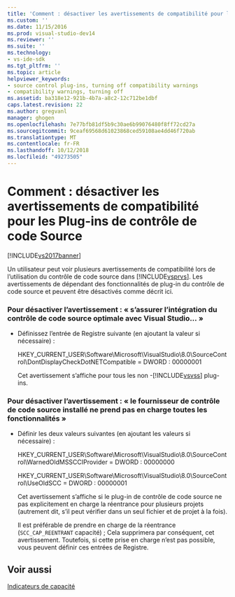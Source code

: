 ```yaml
---
title: 'Comment : désactiver les avertissements de compatibilité pour les Plug-ins de contrôle de code Source | Microsoft Docs'
ms.custom: ''
ms.date: 11/15/2016
ms.prod: visual-studio-dev14
ms.reviewer: ''
ms.suite: ''
ms.technology:
- vs-ide-sdk
ms.tgt_pltfrm: ''
ms.topic: article
helpviewer_keywords:
- source control plug-ins, turning off compatibility warnings
- compatibility warnings, turning off
ms.assetid: ba318e12-921b-4b7a-a8c2-12c712be1dbf
caps.latest.revision: 22
ms.author: gregvanl
manager: ghogen
ms.openlocfilehash: 7e77bfb81df5b9c30ae6b99076480f8ff72cd27a
ms.sourcegitcommit: 9ceaf69568d61023868ced59108ae4dd46f720ab
ms.translationtype: MT
ms.contentlocale: fr-FR
ms.lasthandoff: 10/12/2018
ms.locfileid: "49273505"
---
```

# <a name="how-to-turn-off-compatibility-warnings-for-source-control-plug-ins"></a>Comment : désactiver les avertissements de compatibilité pour les Plug-ins de contrôle de code Source
[!INCLUDE[vs2017banner](../includes/vs2017banner.md)]

Un utilisateur peut voir plusieurs avertissements de compatibilité lors de l’utilisation du contrôle de code source dans [!INCLUDE[vsprvs](../includes/vsprvs-md.md)]. Les avertissements de dépendant des fonctionnalités de plug-in du contrôle de code source et peuvent être désactivés comme décrit ici.  
  
### <a name="to-disable-the-warning-to-ensure-optimal-source-control-integration-with-visual-studio"></a>Pour désactiver l’avertissement : « s’assurer l’intégration du contrôle de code source optimale avec Visual Studio... »  
  
-   Définissez l’entrée de Registre suivante (en ajoutant la valeur si nécessaire) :  
  
     HKEY_CURRENT_USER\Software\Microsoft\VisualStudio\8.0\SourceControl\DontDisplayCheckDotNETCompatible = DWORD : 00000001  
  
     Cet avertissement s’affiche pour tous les non -[!INCLUDE[vsvss](../includes/vsvss-md.md)] plug-ins.  
  
### <a name="to-disable-the-warning-the-installed-source-control-provider-does-not-support-all-the-capabilities"></a>Pour désactiver l’avertissement : « le fournisseur de contrôle de code source installé ne prend pas en charge toutes les fonctionnalités »  
  
-   Définir les deux valeurs suivantes (en ajoutant les valeurs si nécessaire) :  
  
     HKEY_CURRENT_USER\Software\Microsoft\VisualStudio\8.0\SourceControl\WarnedOldMSSCCIProvider = DWORD : 00000000  
  
     HKEY_CURRENT_USER\Software\Microsoft\VisualStudio\8.0\SourceControl\UseOldSCC = DWORD : 00000001  
  
     Cet avertissement s’affiche si le plug-in de contrôle de code source ne pas explicitement en charge la réentrance pour plusieurs projets (autrement dit, s’il peut vérifier dans un seul fichier et de projet à la fois).  
  
     Il est préférable de prendre en charge de la réentrance (`SCC_CAP_REENTRANT` capacité) ; Cela supprimera par conséquent, cet avertissement. Toutefois, si cette prise en charge n’est pas possible, vous peuvent définir ces entrées de Registre.  
  
## <a name="see-also"></a>Voir aussi  
 [Indicateurs de capacité](../extensibility/capability-flags.md)

